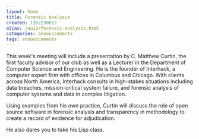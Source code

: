 ```yaml
---
layout: home
title: Forensic Analysis
created: 1352230012
alias: /au12/forensic-analysis.html
categories: announcements
tags: announcements
---
```

This week's meeting will include a presentation by C. Matthew Curtin, the first faculty advisor of our club as well as a Lecturer in the Department of Computer Science and Engineering.  He is the founder of Interhack, a computer expert firm with offices in Columbus and Chicago.  With clients across North America, Interhack consults in high-stakes situations including data breaches, mission-critical system failure, and forensic analysis of computer systems and data in complex litigation.

Using examples from his own practice, Curtin will discuss the role of open source software in forensic analysis and transparency in methodology to create a record of evidence for adjudication.

He also dares you to take his Lisp class.
